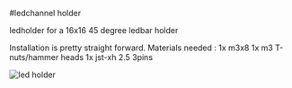 #ledchannel holder


ledholder for a 16x16 45 degree ledbar holder

Installation is pretty straight forward.
Materials needed :
1x m3x8
1x m3 T-nuts/hammer heads
1x jst-xh 2.5 3pins

![led holder](ledholder.png)

